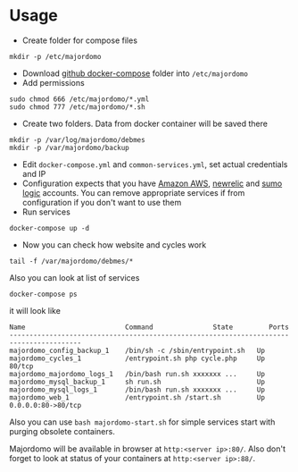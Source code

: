 # Usage
* Create folder for compose files
```
mkdir -p /etc/majordomo
```
* Download [github docker-compose](https://github.com/dimitrystd/docker-majordomo/tree/master/docker-compose) folder into `/etc/majordomo`
* Add permissions
```
sudo chmod 666 /etc/majordomo/*.yml
sudo chmod 777 /etc/majordomo/*.sh
```
* Create two folders. Data from docker container will be saved there
```
mkdir -p /var/log/majordomo/debmes
mkdir -p /var/majordomo/backup
```
* Edit `docker-compose.yml` and `common-services.yml`, set actual credentials and IP
 * Configuration expects that you have [Amazon AWS](http://aws.amazon.com/), [newrelic](http://newrelic.com/) and [sumo logic](https://www.sumologic.com/) accounts. You can remove appropriate services if from configuration if you don't want to use them
* Run services
```
docker-compose up -d
```
* Now you can check how website and cycles work
```
tail -f /var/majordomo/debmes/*
```
Also you can look at list of services
```
docker-compose ps
```
it will look like
```
Name                         Command               State         Ports
----------------------------------------------------------------------------------------
majordomo_config_backup_1    /bin/sh -c /sbin/entrypoint.sh   Up
majordomo_cycles_1           /entrypoint.sh php cycle.php     Up      80/tcp
majordomo_majordomo_logs_1   /bin/bash run.sh xxxxxxx ...     Up
majordomo_mysql_backup_1     sh run.sh                        Up
majordomo_mysql_logs_1       /bin/bash run.sh xxxxxxx ...     Up
majordomo_web_1              /entrypoint.sh /start.sh         Up      0.0.0.0:80->80/tcp
```

Also you can use `bash majordomo-start.sh` for simple services start with purging obsolete containers.

Majordomo will be available in browser at `http:<server ip>:80/`. Also don't forget to look at status of your containers at `http:<server ip>:88/`.
